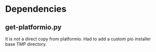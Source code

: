 # Dependencies

## get-platformio.py

It is not a direct copy from platformio. Had to add a custom pio installer base TMP directory.
